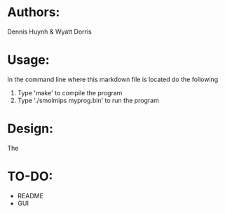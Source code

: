 # Authors:
Dennis Huynh & Wyatt Dorris

# Usage:
In the command line where this markdown file is located do the following
1. Type 'make' to compile the program
2. Type './smolmips myprog.bin' to run the program

# Design:
The

# TO-DO:
- README
- GUI
